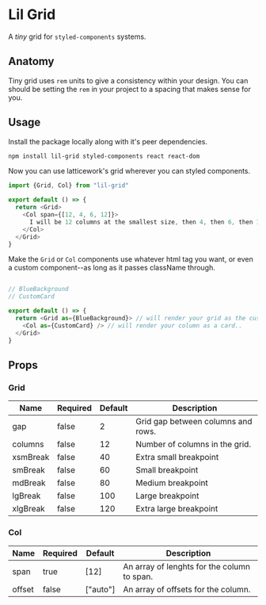 # Lil Grid

A _tiny_ grid for `styled-components` systems.

## Anatomy

Tiny grid uses `rem` units to give a consistency within your design. You can should be setting the `rem` in your project to a spacing that makes sense for you.

## Usage

Install the package locally along with it's peer dependencies.

```bash
npm install lil-grid styled-components react react-dom
```

Now you can use latticework's grid wherever you can styled components.

```js
import {Grid, Col} from "lil-grid"

export default () => {
  return <Grid>
    <Col span={[12, 4, 6, 12]}>
      I will be 12 columns at the smallest size, then 4, then 6, then 12 again.
    </Col>
  </Grid>
}
```

Make the `Grid` or `Col` components use whatever html tag you want, or even a custom component--as long as it passes className through.

```js

// BlueBackground
// CustomCard

export default () => {
  return <Grid as={BlueBackground}> // will render your grid as the custom background.
    <Col as={CustomCard} /> // will render your column as a card..
  </Grid>
}
```

## Props

### Grid
| Name     | Required | Default | Description                        |
| -------- | -------- | ------- | ---------------------------------- |
| gap      | false    | 2       | Grid gap between columns and rows. |
| columns  | false    | 12      | Number of columns in the grid.     |
| xsmBreak | false    | 40      | Extra small breakpoint             |
| smBreak  | false    | 60      | Small breakpoint                   |
| mdBreak  | false    | 80      | Medium breakpoint                  |
| lgBreak  | false    | 100     | Large breakpoint                   |
| xlgBreak | false    | 120     | Extra large breakpoint             |

### Col
| Name   | Required | Default  | Description                                 |
| ------ | -------- | -------- | ------------------------------------------- |
| span   | true     | [12]     | An array of lenghts for the column to span. |
| offset | false    | ["auto"] | An array of offsets for the column.         |